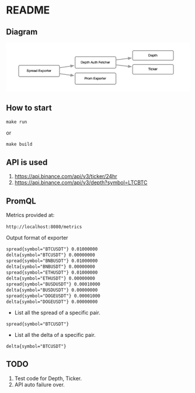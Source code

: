 # README

## Diagram

![](https://raw.githubusercontent.com/hlxwell/binance-spread-exporter/master/docs/diagram.png)

## How to start

```
make run
```

or

```
make build 
```

## API is used

1. https://api.binance.com/api/v3/ticker/24hr
2. https://api.binance.com/api/v3/depth?symbol=LTCBTC

## PromQL

Metrics provided at:

`http://localhost:8080/metrics`

Output format of exporter

```
spread{symbol="BTCUSDT"} 0.01000000 
delta{symbol="BTCUSDT"} 0.00000000 
spread{symbol="BNBUSDT"} 0.01000000 
delta{symbol="BNBUSDT"} 0.00000000 
spread{symbol="ETHUSDT"} 0.01000000 
delta{symbol="ETHUSDT"} 0.00000000 
spread{symbol="BUSDUSDT"} 0.00010000 
delta{symbol="BUSDUSDT"} 0.00000000 
spread{symbol="DOGEUSDT"} 0.00001000 
delta{symbol="DOGEUSDT"} 0.00000000
```

- List all the spread of a specific pair.
```
spread{symbol="BTCUSDT"}
```

- List all the delta of a specific pair.
```
delta{symbol="BTCUSDT"}
```

## TODO

1. Test code for Depth, Ticker.
2. API auto failure over.
